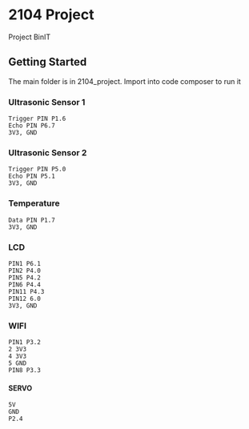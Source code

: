 # 2104 Project

Project BinIT

## Getting Started

The main folder is in 2104_project. Import into code composer to run it

### Ultrasonic Sensor 1

```
Trigger PIN P1.6
Echo PIN P6.7
3V3, GND
```

### Ultrasonic Sensor 2

```
Trigger PIN P5.0
Echo PIN P5.1
3V3, GND
```

### Temperature

```
Data PIN P1.7
3V3, GND
```

### LCD

```
PIN1 P6.1
PIN2 P4.0
PIN5 P4.2
PIN6 P4.4
PIN11 P4.3
PIN12 6.0
3V3, GND
```


### WIFI
```
PIN1 P3.2
2 3V3
4 3V3
5 GND
PIN8 P3.3
```

#### SERVO
```
5V
GND
P2.4
```
